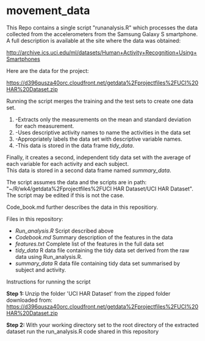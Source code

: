 # movement_data

This Repo contains a single script "runanalysis.R" which processes the data collected 
from the accelerometers from the Samsung Galaxy S smartphone. A full description is 
available at the site where the data was obtained:

http://archive.ics.uci.edu/ml/datasets/Human+Activity+Recognition+Using+Smartphones

Here are the data for the project:

https://d396qusza40orc.cloudfront.net/getdata%2Fprojectfiles%2FUCI%20HAR%20Dataset.zip

Running the script merges the training and the test sets to create one data set.
1.  -Extracts only the measurements on the mean and standard deviation for each measurement.
2.  -Uses descriptive activity names to name the activities in the data set
3.  -Appropriately labels the data set with descriptive variable names.
4.  -This data is stored in the data frame _tidy_data_.

Finally, it creates a second, independent tidy data set with the average of each variable for each activity and each subject.  
This data is stored in a second data frame named _summary_data_.

The script assumes the data and the scripts are in path: "~/R/wk4/getdata%2Fprojectfiles%2FUCI HAR Dataset/UCI HAR Dataset". 
The script may be edited if this is not the case.

Code_book.md further describes the data in this repositiory.

Files in this repository:

* _Run_analysis.R_               Script described above
* _Codebook.md_                  Summary description of the features in the data
* _features.txt_                 Complete list of the features in the full data set
* _tidy_data_                    R data file containing the tidy data set derived from the raw data using Run_analysis.R. 
* _summary_data_                 R data file containing tidy data set summarised by subject and activity.

Instructions for running the script

<b> Step 1: </b> Unzip the folder 'UCI HAR Dataset' from the zipped folder downloaded from:
https://d396qusza40orc.cloudfront.net/getdata%2Fprojectfiles%2FUCI%20HAR%20Dataset.zip

<b> Step 2: </b> With your working directory set to the root directory of the extracted dataset run the run_analysis.R code shared in this repository 

